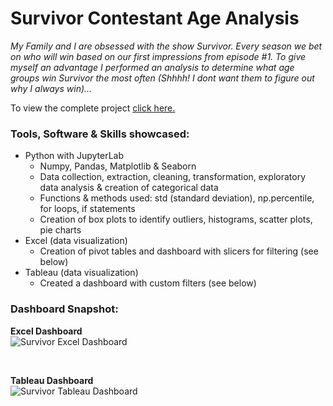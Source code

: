 # Survivor Contestant Age Analysis

*My Family and I are obsessed with the show Survivor. Every season we bet on who will win based on our first impressions from episode #1. 
To give myself an advantage I performed an analysis to determine what age groups win Survivor the most often (Shhhh! I dont want them to figure out why I always win)...*

To view the complete project [click here.](https://github.com/peige07/Analytics-Portfolio/blob/main/Python%20Projects/French%20Bakery%20Sales%20Analysis/French_Bakery.ipynb)

### Tools, Software & Skills showcased:
- Python with JupyterLab
  - Numpy, Pandas, Matplotlib & Seaborn
  - Data collection, extraction, cleaning, transformation, exploratory data analysis & creation of categorical data
  - Functions & methods used: std (standard deviation), np.percentile, for loops, if statements
  - Creation of box plots to identify outliers, histograms, scatter plots, pie charts
- Excel (data visualization)
  - Creation of pivot tables and dashboard with slicers for filtering (see below)
- Tableau (data visualization)
  - Created a dashboard with custom filters (see below)

### Dashboard Snapshot:

**Excel Dashboard**
<br>
![Survivor Excel Dashboard](https://github.com/peige07/Analytics-Portfolio/assets/136380370/795fdc86-80ac-4816-b223-b0585979b6b4)

<br>

**Tableau Dashboard**
<br>
![Survivor Tableau Dashboard](https://github.com/peige07/Analytics-Portfolio/assets/136380370/0f6128a6-2e5d-4ccf-97bd-bfefec4e36cd)
